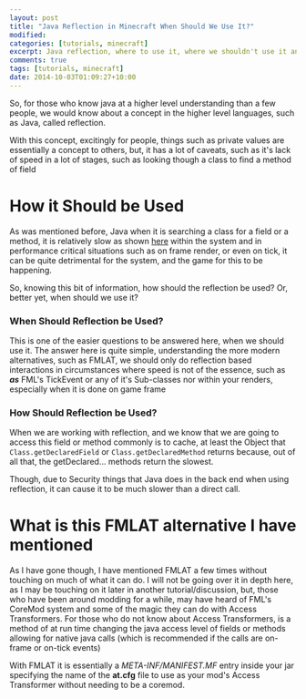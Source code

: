 ```yaml
---
layout: post
title: "Java Reflection in Minecraft When Should We Use It?"
modified:
categories: [tutorials, minecraft]
excerpt: Java reflection, where to use it, where we shouldn't use it and how to use it.
comments: true
tags: [tutorials, minecraft]
date: 2014-10-03T01:09:27+10:00
---
```


So, for those who know java at a higher level understanding than a few people, we would know about a concept in the higher level languages, such as Java, called reflection.

With this concept, excitingly for people, things such as private values are essentially a concept to others, but, it has a lot of caveats, such as it's lack of speed in a lot of stages, such as looking though a class to find a method of field

How it Should be Used
=====================
As was mentioned before, Java when it is searching a class for a field or a method, it is relatively slow as shown [here][cowtowncoder] within the system and in performance critical situations such as on frame render, or even on tick, it can be quite detrimental for the system, and the game for this to be happening.

So, knowing this bit of information, how should the reflection be used? Or, better yet, when should we use it?

### When Should Reflection be Used?

This is one of the easier questions to be answered here, when we should use it. The answer here is quite simple, understanding the more modern alternatives, such as FMLAT, we should only do reflection based interactions in circumstances where speed is not of the essence, such as __*as*__ FML's TickEvent or any of it's Sub-classes nor within your renders, especially when it is done on game frame

### How Should Reflection be Used?

When we are working with reflection, and we know that we are going to access this field or method commonly is to cache, at least the Object that ``Class.getDeclaredField`` or ``Class.getDeclaredMethod`` returns because, out of all that, the getDeclared... methods return the slowest.

Though, due to Security things that Java does in the back end when using reflection, it can cause it to be much slower than a direct call.

What is this FMLAT alternative I have mentioned
===============================================

As I have gone though, I have mentioned FMLAT a few times without touching on much of what it can do. I will not be going over it in depth here, as I may be touching on it later in another tutorial/discussion, but, those who have been around modding for a while, may have heard of FML's CoreMod system and some of the magic they can do with Access Transformers. For those who do not know about Access Transformers, is a method of at run time changing the java access level of fields or methods allowing for native java calls (which is recommended if the calls are on-frame or on-tick events)

With FMLAT it is essentially a *META-INF/MANIFEST.MF* entry inside your jar specifying the name of the __at.cfg__ file to use as your mod's Access Transformer without needing to be a coremod.

[cowtowncoder]: http://www.cowtowncoder.com/blog/archives/2007/02/entry_32.html
